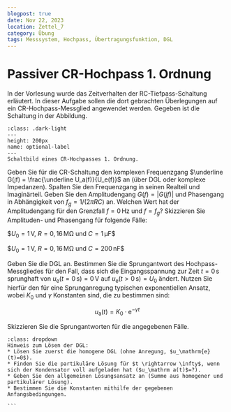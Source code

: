```yaml
---
blogpost: true
date: Nov 22, 2023
location: Zettel_7
category: Übung
tags: Messsystem, Hochpass, Übertragungsfunktion, DGL
---
```



# Passiver CR-Hochpass 1. Ordnung

In der Vorlesung wurde das Zeitverhalten der RC-Tiefpass-Schaltung erläutert. In dieser Aufgabe sollen die dort gebrachten Überlegungen auf ein CR-Hochpass-Messglied angewendet werden. Gegeben ist die Schaltung in der Abbildung.

```{figure} pictures/hochpass.png
:class: .dark-light
---
height: 200px
name: optional-label
---
Schaltbild eines CR-Hochpasses 1. Ordnung.

```


Geben Sie für die CR-Schaltung den komplexen Frequenzgang $\underline G(jf) = \frac{\underline U_a(f)}{U_e(f)}$ an (über DGL oder komplexe Impedanzen). Spalten Sie den Frequenzgang in seinen Realteil und Imaginärteil. Geben Sie den Amplitudengang $G(f) = |G(jf)|$ und Phasengang in Abhängigkeit von $f_g = 1/(2\pi R C)$ an. Welchen Wert hat der Amplitudengang für den Grenzfall $f = 0\,\mathrm{Hz}$ und $f = f_g$? Skizzieren Sie Amplituden- und Phasengang für folgende Fälle:

$$U_0 = 1\,\mathrm V$, $R = 0,16\,\mathrm{M\Omega}$ und $C = 1\,\mathrm{\upmu F}$$

$$U_0 = 1\,\mathrm V$, $R = 0,16\,\mathrm{M\Omega}$ und $C = 200\,\mathrm{nF}$$

Geben Sie die DGL an. Bestimmen Sie die Sprungantwort des Hochpass-Messgliedes für den Fall, dass sich die Eingangsspannung zur Zeit $t=0\,\mathrm s$ sprunghaft von $u_\mathrm e(t=0\,\mathrm s) = 0\,\mathrm V$ auf $u_\mathrm e(t>0\,\mathrm s) = U_0$ ändert. Nutzen Sie hierfür den für eine Sprunganregung typischen exponentiellen Ansatz, wobei $K_0$ und $\gamma$  Konstanten sind, die zu bestimmen sind:

$$ u_\mathrm a(t) = K_0 \cdot \mathrm e^{-\gamma t}$$

Skizzieren Sie die Sprungantworten für die angegebenen Fälle.


````{tip}
:class: dropdown
Hinweis zum Lösen der DGL: 
* Lösen Sie zuerst die homogene DGL (ohne Anregung, $u_\mathrm{e}(t)=0$). 
* Finden Sie die partikuläre Lösung für $t \rightarrow \infty$, wenn sich der Kondensator voll aufgeladen hat ($u_\mathrm a(t)$=?).
* Geben Sie den allgemeinen Lösungsansatz an (Summe aus homogener und partikulärer Lösung).
* Bestimmen Sie die Konstanten mithilfe der gegebenen Anfangsbedingungen. 

```
